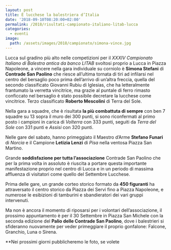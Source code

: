 ```yaml
---
layout: post
title: È lucchese la balestriera d’Italia
date: '2018-09-10T08:20:00+02:00'
permalink: /2018/risultati-campionato-italiano-litab-lucca
categories:
  - eventi
image:
  path: /assets/images/2018/campionato/simona-vince.jpg
---
```


Lucca sul gradino più alto nelle competizioni per il *XXXIV Campionato Italiano
di Balestra antica da banco LITAB* svoltosi proprio a Lucca in Piazza Napoleone,
a vincere nella gara individuale su corniolo è **Simona Stefani** di **Contrade
San Paolino** che riesce all’ultima tornata di tiri ad infilarsi nel centro del
bersaglio poco prima dell’arrivo di un’altra freccia, quella del secondo
classificato Giovanni Rubiu di Iglesias, che ha letteralmente frantumato la
verretta vincitrice, ma grazie al puntale di ferro rimasto conficcato nel
bersaglio è stato possibile decretare la lucchese come vincitrice. Terzo
classificato **Roberto Mescolini** di Terra del Sole.

<!-- more -->

Nella gara a squadre, che è risultata **la più combattuta di sempre** con ben 7
squadre su 13 sopra il muro dei 300 punti, si sono riconfermati al primo posto i
campioni in carica di *Volterra* con 333 punti, seguiti da *Terra del Sole* con
331 punti e *Assisi* con 320 punti.

Nelle gare del sabato, hanno primeggiato il Maestro d’Arme **Stefano Funari** di
*Norcia* e il Campione **Letizia Lenzi** di *Pisa* nella ventosa Piazza San
Martino.

Grande **soddisfazione per tutta l’associazione** Contrade San Paolino che per
la prima volta in assoluto è riuscita a portare questa importante manifestazione
proprio nel centro di Lucca e in un periodo di massima affluenza di visitatori
come quello del Settembre Lucchese.

Prima delle gare, un grande corteo storico formato da **450 figuranti** ha
attraversato il centro storico da Piazza dei Servi fino a Piazza Napoleone, e
numerose le esibizioni di tamburini e sbandieratori dei vari gruppi intervenuti.

Ma non è ancora il momento di riposarsi per i volontari dell’associazione, il
prossimo appuntamento è per il 30 Settembre in Piazza San Michele con la seconda
edizione del **Palio delle Contrade San Paolino**, dove i balestrieri si
sfideranno nuovamente per veder primeggiare il proprio gonfalone: Falcone,
Granchio, Luna o Sirena.

**Nei prossimi giorni pubblicheremo le foto, se volete 